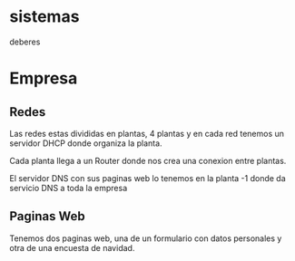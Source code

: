 # sistemas
deberes
# Empresa #

## Redes ##
Las redes estas divididas en plantas, 4 plantas y en cada red tenemos un servidor DHCP donde organiza la planta. 

Cada planta llega a un Router donde nos crea una conexion entre plantas.

El servidor DNS con sus paginas web lo tenemos en la planta -1 donde da servicio DNS a toda la empresa


## Paginas Web ##

Tenemos dos paginas web, una de un formulario con datos personales y otra de una encuesta de navidad.
